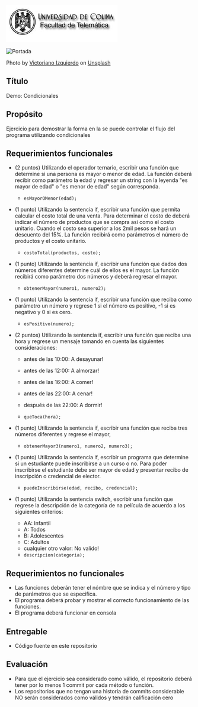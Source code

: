 
![Logo UCOL](img/ucol-logo.jpg)

![Portada](img/cover.jpg)

<span>Photo by <a href="https://unsplash.com/@victoriano?utm_source=unsplash&amp;utm_medium=referral&amp;utm_content=creditCopyText">Victoriano Izquierdo</a> on <a href="https://unsplash.com/s/photos/decisions?utm_source=unsplash&amp;utm_medium=referral&amp;utm_content=creditCopyText">Unsplash</a></span>

## Título

Demo: Condicionales

## Propósito

Ejercicio para demostrar la forma en la se puede controlar el flujo del programa utilizando condicionales

## Requerimientos funcionales

- (2 puntos) Utilizando el operador ternario, escribir una función que determine si una persona es mayor o menor de edad. La función deberá recibir como parámetro la edad y regresar un string con la leyenda "es mayor de edad" o "es menor de edad" según corresponda.
  - `esMayorOMenor(edad);`

- (1 punto) Utilizando la sentencia if, escribir una función que permita calcular el costo total de una venta. Para determinar el costo de deberá indicar el número de productos que se compra así como el costo unitario. Cuando el costo sea superior a los 2mil pesos se hará un descuento del 15%. La función recibirá como parámetros el número de productos y el costo unitario.
  - `costoTotal(productos, costo);`

- (1 punto) Utilizando la sentencia if, escribir una función que dados dos números diferentes determine cuál de ellos es el mayor. La función recibirá como parámetro dos números y deberá regresar el mayor.
  - `obtenerMayor(numero1, numero2);`

- (1 punto) Utilizando la sentencia if, escribir una función que reciba como parámetro un número y regrese 1 si el número es positivo, -1 si es negativo y 0 si es cero.
  - `esPositivo(numero);`

- (2 puntos) Utilizando la sentencia if, escribir una función que reciba una hora y regrese un mensaje tomando en cuenta las siguientes consideraciones:
  - antes de las 10:00: A desayunar!
  - antes de las 12:00: A almorzar!
  - antes de las 16:00: A comer!
  - antes de las 22:00:  A cenar!
  - después de las 22:00: A dormir!
  
  - `queToca(hora);`

- (1 punto) Utilizando la sentencia if, escribir una función que reciba tres números diferentes y regrese el mayor,
  - `obtenerMayor3(numero1, numero2, numero3);`

- (1 punto) Utilizando la sentencia if, escribir un programa que determine si un estudiante puede inscribirse a un curso o no. Para poder inscribirse el estudiante debe ser mayor de edad y presentar recibo de inscripción o credencial de elector.
  - `puedeInscribirse(edad, recibo, credencial);`

- (1 punto) Utilizando la sentencia switch, escribir una función que regrese la descripción de la categoría de na película de acuerdo a los siguientes criterios:
  - AA: Infantil
  - A: Todos
  - B: Adolescentes
  - C: Adultos
  - cualquier otro valor: No valido!
  - `descripcion(categoria);`

## Requerimientos no funcionales

- Las funciones deberán tener el nómbre que se indica y el número y tipo de parámetros que se especifica.
- El programa deberá probar y mostrar el correcto funcionamiento de las funciones.
- El programa deberá funcionar en consola

## Entregable

- Código fuente en este repositorio
  
## Evaluación

- Para que el ejercicio sea considerado como válido, el repositorio deberá tener por lo menos 1 commit por cada método o función.
- Los repositorios que no tengan una historia de commits considerable NO serán considerados como válidos y tendrán calificación cero
